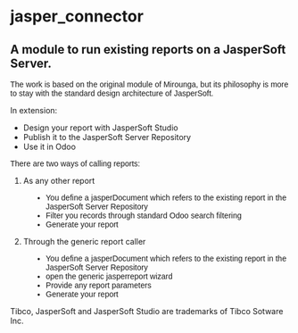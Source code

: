 # jasper_connector

## A module to run existing reports on a JasperSoft Server.

<span style="font-family: Helvetica,Arial,sans-serif;">The work is based on the original module of Mirounga, but its philosophy is more to stay with the standard design architecture of JasperSoft.  

In extension:  

</span>

*   Design your report with JasperSoft Studio
*   Publish it to the JasperSoft Server Repository
*   Use it in Odoo

<span style="font-family: Helvetica,Arial,sans-serif;">There are two ways of calling reports:  

</span>

1.  As any other report

<div style="font-family: Helvetica,Arial,sans-serif; margin-left: 40px;">

- You define a jasperDocument which refers to the existing report in the JasperSoft Server Repository  
- Filter you records through standard Odoo search filtering  
- Generate your report  

</div>

2.  Through the generic report caller

<div style="font-family: Helvetica,Arial,sans-serif; margin-left: 40px;">

- You define a jasperDocument which refers to the existing report in the JasperSoft Server Repository  
- open the generic jasperreport wizard  
- Provide any report parameters  
- Generate your report

</div>

Tibco, JasperSoft and JasperSoft Studio are trademarks of Tibco Sotware Inc.